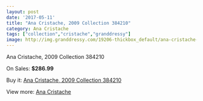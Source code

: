 ```yaml
---
layout: post
date: '2017-05-11'
title: "Ana Cristache, 2009 Collection 384210"
category: Ana Cristache
tags: ["collection","cristache","granddressy"]
image: http://img.granddressy.com/19206-thickbox_default/ana-cristache-2009-collection-384210.jpg
---
```

Ana Cristache, 2009 Collection 384210

On Sales: **$286.99**
<a href="https://www.granddressy.com/en/ana-cristache/18189-ana-cristache-2009-collection-384210.html"><amp-img layout="responsive" width="600" height="600" src="//img.granddressy.com/19206-thickbox_default/ana-cristache-2009-collection-384210.jpg" alt="Ana Cristache, 2009 Collection 384210 0" /></a>

Buy it: [Ana Cristache, 2009 Collection 384210](https://www.granddressy.com/en/ana-cristache/18189-ana-cristache-2009-collection-384210.html "Ana Cristache, 2009 Collection 384210")

View more: [Ana Cristache](https://www.granddressy.com/en/389-ana-cristache "Ana Cristache")
